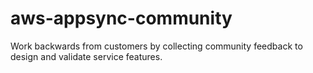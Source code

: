 # aws-appsync-community
Work backwards from customers by collecting community feedback to design and validate service features.
